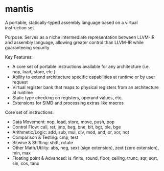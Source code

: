# mantis
A portable, statically-typed assembly language based on a virtual instruction set

Purpose: Serves as a niche intermediate representation between LLVM-IR and assembly language, allowing greater control than LLVM-IR while guaranteeing security

Key Features:
* A core set of portable instructions available for any architecture (i.e. nop, load, store, etc.)
* Ability to extend architecture specific capabilities at runtime or by user request
* Virtual register bank that maps to physical registers from an architecture at runtime
* Static type checking on registers, operand values, etc.
* Extensions for SIMD and processing extras like macros

Core set of instructions:
* Data Movement: nop, load, store, move, push, pop
* Control Flow: call, ret, jmp, beg, bne, blt, bgt, ble, bge
* Arithmetic/Logic: add, sub, mul, div, mod, and, or, xor, not
* Comparison & Testing: cmp, test
* Bitwise & Shifting: shift, rotate
* Other Math/Utility: abs, neg, sext (sign extension), zext (zero extension), min, max
* Floating point & Advanced: is_finite, round, floor, ceiling, trunc, sqr, sqrt, sin, cos, tanu
